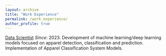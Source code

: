```yaml
---
layout: archive
title: "Work Experience"
permalink: /work_experience/
author_profile: true
---
```


[Data Scientist](https://clostech.tech) 
*Since*: 2023.
Development of machine learning/deep learning models focused on apparel detection, classification and prediction. Implementation of Apparel Classification System Models. 
